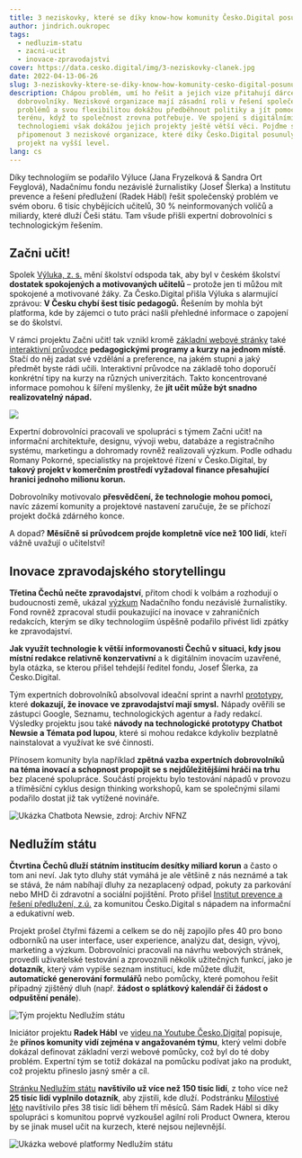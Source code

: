 ```yaml
---
title: 3 neziskovky, které se díky know-how komunity Česko.Digital posunuly vpřed
author: jindrich.oukropec
tags:
  - nedluzim-statu
  - zacni-ucit
  - inovace-zpravodajstvi
cover: https://data.cesko.digital/img/3-neziskovky-clanek.jpg
date: 2022-04-13-06-26
slug: 3-neziskovky-ktere-se-diky-know-how-komunity-cesko-digital-posunuly-vpred
description: Chápou problém, umí ho řešit a jejich vize přitahují dárce i
  dobrovolníky. Neziskové organizace mají zásadní roli v řešení společenských
  problémů a svou flexibilitou dokážou předběhnout politiky a jít pomoct do
  terénu, když to společnost zrovna potřebuje. Ve spojení s digitálními
  technologiemi však dokážou jejich projekty ještě větší věci. Pojďme si
  připomenout 3 neziskové organizace, které díky Česko.Digital posunuly svůj
  projekt na vyšší level.
lang: cs
---
```

Díky technologiím se podařilo Výluce (Jana Fryzelková & Sandra Ort Feyglová), Nadačnímu fondu nezávislé žurnalistiky (Josef Šlerka) a Institutu prevence a řešení předlužení (Radek Hábl) řešit společenský problém ve svém oboru. 6 tisíc chybějících učitelů, 30 % neinformovaných voličů a miliardy, které dluží Češi státu. Tam všude přišli expertní dobrovolníci s technologickým řešením.

## Začni učit!

Spolek [Výluka, z. s.](https://vyluka.org/) mění školství odspoda tak, aby byl v českém školství **dostatek spokojených a motivovaných učitelů** – protože jen ti můžou mít spokojené a motivované žáky. Za Česko.Digital přišla Výluka s alarmující zprávou: **V Česku chybí šest tisíc pedagogů.** Řešením by mohla být platforma, kde by zájemci o tuto práci našli přehledné informace o zapojení se do školství. 

V rámci projektu Začni učit! tak vznikl kromě [základní webové stránky](http://zacniucit.cz) také [interaktivní průvodce](https://zacniucit.cz/pruvodce) **pedagogickými programy a kurzy na jednom místě**. Stačí do něj zadat své vzdělání a preference, na jakém stupni a jaký předmět byste rádi učili. Interaktivní průvodce na základě toho doporučí konkrétní tipy na kurzy na různých univerzitách. Takto koncentrované informace pomohou k šíření myšlenky, že **jít učit může být snadno realizovatelný nápad.**

![](https://data.cesko.digital/img/zacni-ucit-web.png)

Expertní dobrovolníci pracovali ve spolupráci s týmem Začni učit! na informační architektuře, designu, vývoji webu, databáze a registračního systému, marketingu a dohromady rovněž realizovali výzkum. Podle odhadu Romany Pokorné, specialistky na projektové řízení v Česko.Digital, by **takový projekt v komerčním prostředí vyžadoval finance přesahující hranici jednoho milionu korun.**

Dobrovolníky motivovalo **přesvědčení, že technologie mohou pomoci,** navíc zázemí komunity a projektové nastavení zaručuje, že se příchozí projekt dočká zdárného konce. 

A dopad? **Měsíčně si průvodcem projde kompletně více než 100 lidí**, kteří vážně uvažují o učitelství!

## Inovace zpravodajského storytellingu

**Třetina Čechů nečte zpravodajství**, přitom chodí k volbám a rozhodují o budoucnosti země, ukázal [výzkum](https://www.nfnz.cz/studie-a-analyzy/cesi-a-zpravodajstvi/) Nadačního fondu nezávislé žurnalistiky. Fond rovněž zpracoval studii poukazující na inovace v zahraničních redakcích, kterým se díky technologiím úspěšně podařilo přivést lidi zpátky ke zpravodajství. 

**Jak využít technologie k větší informovanosti Čechů v situaci, kdy jsou místní redakce relativně konzervativní** a k digitálním inovacím uzavřené, byla otázka, se kterou přišel tehdejší ředitel fondu, Josef Šlerka, za Česko.Digital.

Tým expertních dobrovolníků absolvoval ideační sprint a navrhl [prototypy](https://cesko-digital.atlassian.net/wiki/spaces/IZS/pages/818315356/V+sledky+projektu), které **dokazují, že inovace ve zpravodajství mají smysl.** Nápady ověřili se zástupci Google, Seznamu, technologických agentur a řady redakcí. Výsledky projektu jsou také **návody na technologické prototypy Chatbot Newsie a Témata pod lupou**, které si mohou redakce kdykoliv bezplatně nainstalovat a využívat ke své činnosti.

Přínosem komunity byla například **zpětná vazba expertních dobrovolníků na téma inovací a schopnost propojit se s nejdůležitějšími hráči na trhu** bez placené spolupráce. Součástí projektu bylo testování nápadů v provozu a tříměsíční cyklus design thinking workshopů, kam se společnými silami podařilo dostat již tak vytížené novináře.

![](https://data.cesko.digital/img/clanek-3-neziskovky/screenshot-newsie.png "Ukázka Chatbota Newsie, zdroj: Archiv NFNZ")

## Nedlužím státu

**Čtvrtina Čechů dluží státním institucím desítky miliard korun** a často o tom ani neví. Jak tyto dluhy stát vymáhá je ale většině z nás neznámé a tak se stává, že nám nabíhají dluhy za nezaplacený odpad, pokuty za parkování nebo MHD či zdravotní a sociální pojištění. Proto přišel [Institut prevence a řešení předlužení, z.ú.](https://www.institut-predluzeni.cz/) za komunitou Česko.Digital s nápadem na informační a edukativní web.

Projekt prošel čtyřmi fázemi a celkem se do něj zapojilo přes 40 pro bono odborníků na user interface, user experience, analýzu dat, design, vývoj, marketing a výzkum. Dobrovolníci pracovali na návrhu webových stránek, provedli uživatelské testování a zprovoznili několik užitečných funkcí, jako je **dotazník**, který vám vypíše seznam institucí, kde můžete dlužit, **automatické generování formulářů** nebo pomůcky, které pomohou řešit případný zjištěný dluh (např. **žádost o splátkový kalendář či žádost o odpuštění penále**).

![](https://data.cesko.digital/img/clanek-3-neziskovky/tym_nedluzimstatu.jpg "Tým projektu Nedlužím státu")

Iniciátor projektu **Radek Hábl** ve [videu na Youtube Česko.Digital](https://www.youtube.com/watch?v=3CoFXWExWxA&t=367s) popisuje, že **přínos komunity vidí zejména v angažovaném týmu**, který velmi dobře dokázal definovat základní verzi webové pomůcky, což byl do té doby problém. Expertní tým se totiž dokázal na pomůcku podívat jako na produkt, což projektu přineslo jasný směr a cíl. 

[Stránku Nedlužím státu](http://nedluzimstatu.cz) **navštívilo už více než 150 tisíc lidí**, z toho více než **25 tisíc lidí vyplnilo dotazník**, aby zjistili, kde dluží. Podstránku [Milostivé léto](https://www.nedluzimstatu.cz/milostive-leto/) navštívilo přes 38 tisíc lidí během tří měsíců. Sám Radek Hábl si díky spolupráci s komunitou poprvé vyzkoušel agilní roli Product Ownera, kterou by se jinak musel učit na kurzech, které nejsou nejlevnější. 

![](https://data.cesko.digital/img/clanek-3-neziskovky/screenshot-nedluzim.statu.png "Ukázka webové platformy Nedlužím státu")